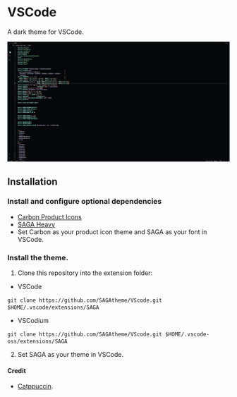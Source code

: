 # VSCode
A dark theme for VSCode.

![Screenshot](./screenshot.png) </br>

## Installation

### Install and configure optional dependencies
- [Carbon Product Icons](https://marketplace.visualstudio.com/items?itemName=antfu.icons-carbon)
- [SAGA Heavy](https://github.com/SAGAtheme/SAGAfont/blob/main/ttf/saga-heavy.ttf)
- Set Carbon as your product icon theme and SAGA as your font in VSCode.

### Install the theme.
1. Clone this repository into the extension folder:
- VSCode
```
git clone https://github.com/SAGAtheme/VScode.git $HOME/.vscode/extensions/SAGA
```
- VSCodium
```
git clone https://github.com/SAGAtheme/VScode.git $HOME/.vscode-oss/extensions/SAGA
```
2. Set SAGA as your theme in VSCode. 



#### Credit
- [Catppuccin](https://github.com/catppuccin/vscode).
